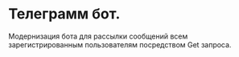 # Телеграмм бот.

Модернизация бота для рассылки сообщений всем зарегистрированным пользователям посредством Get запроса.
